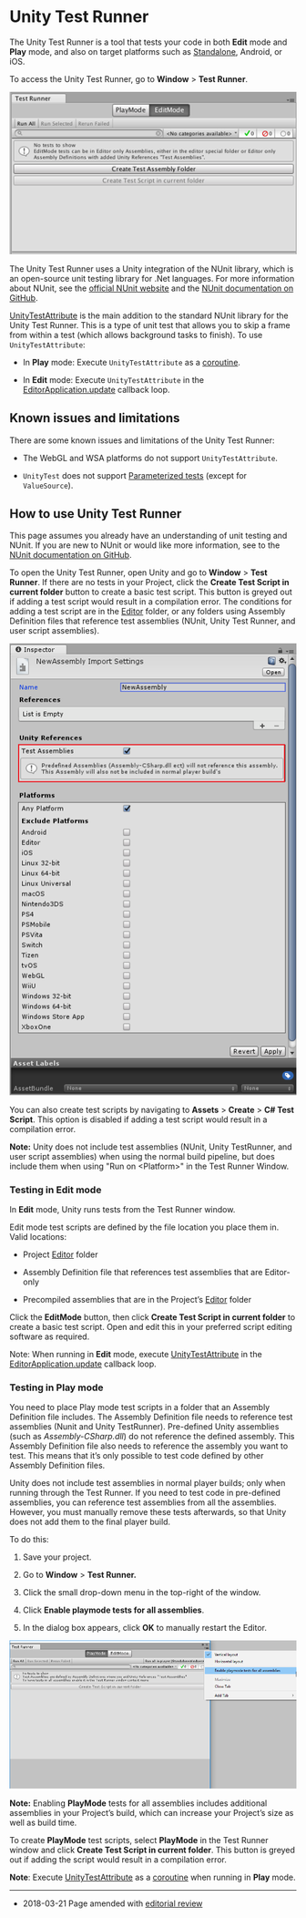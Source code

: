 # Unity Test Runner

The Unity Test Runner is a tool that tests your code in both __Edit__ mode and __Play__ mode, and also on target platforms such as [Standalone](Standalone.html), Android, or iOS.

To access the Unity Test Runner, go to __Window__ &gt; __Test Runner__.

![](../uploads/Main/UnityTestRunner-0.png)

The Unity Test Runner uses a Unity integration of the NUnit library, which is an open-source unit testing library for .Net languages. For more information about NUnit, see the [official NUnit website](http://www.nunit.org/) and the [NUnit documentation on GitHub](https://github.com/nunit/docs/wiki/NUnit-Documentation).

[UnityTestAttribute](../ScriptReference/TestTools.UnityTestAttribute.html) is the main addition to the standard NUnit library for the Unity Test Runner. This is a type of unit test that allows you to skip a frame from within a test (which allows background tasks to finish). To use `UnityTestAttribute`:

* In __Play__ mode: Execute `UnityTestAttribute` as a [coroutine](../ScriptReference/Coroutine.html).

* In __Edit__ mode: Execute `UnityTestAttribute` in the [EditorApplication.update](../ScriptReference/EditorApplication-update.html) callback loop.

## Known issues and limitations

There are some known issues and limitations of the Unity Test Runner:

* The WebGL and WSA platforms do not support `UnityTestAttribute`.

* `UnityTest` does not support [Parameterized tests](https://www.nunit.org/index.php?p=parameterizedTests&r=2.5) (except for `ValueSource`).

## How to use Unity Test Runner

This page assumes you already have an understanding of unit testing and NUnit. If you are new to NUnit or would like more information, see to the [NUnit documentation on GitHub](https://github.com/nunit/docs/wiki/NUnit-Documentation).

To open the Unity Test Runner, open Unity and go to __Window__ &gt; __Test Runner__. If there are no tests in your Project, click the __Create Test Script in current folder__ button to create a basic test script. This button is greyed out if adding a test script would result in a compilation error. The conditions for adding a test script are in the [Editor](SpecialFolders.html) folder, or any folders using Assembly Definition files that reference test assemblies (NUnit, Unity Test Runner, and user script assemblies).

![](../uploads/Main/UnityTestRunner-1.png)

You can also create test scripts by navigating to __Assets__ &gt; __Create__ &gt; __C# Test Script__. This option is disabled if adding a test script would result in a compilation error.

__Note:__ Unity does not include test assemblies (NUnit, Unity TestRunner, and user script assemblies) when using the normal build pipeline, but does include them when using "Run on &lt;Platform&gt;" in the Test Runner Window.

### Testing in Edit mode

In __Edit__ mode, Unity runs tests from the Test Runner window.

Edit mode test scripts are defined by the file location you place them in. Valid locations:

* Project [Editor](SpecialFolders.html) folder

* Assembly Definition file that references test assemblies that are Editor-only

* Precompiled assemblies that are in the Project’s [Editor](SpecialFolders.html) folder

Click the __EditMode__ button, then click __Create Test Script in current folder__ to create a basic test script. Open and edit this in your preferred script editing software as required.

Note: When running in __Edit__ mode, execute [UnityTestAttribute](../ScriptReference/TestTools.UnityTestAttribute.html) in the [EditorApplication.update](../ScriptReference/EditorApplication-update.html) callback loop.

### Testing in Play mode

You need to place Play mode test scripts in a folder that an Assembly Definition file includes. The Assembly Definition file needs to reference test assemblies (Nunit and Unity TestRunner). Pre-defined Unity assemblies (such as *Assembly-CSharp.dll*) do not reference the defined assembly. This Assembly Definition file also needs to reference the assembly you want to test. This means that it’s only possible to test code defined by other Assembly Definition files.

Unity does not include test assemblies in normal player builds; only when running through the Test Runner. If you need to test code in pre-defined assemblies, you can reference test assemblies from all the assemblies. However, you must manually remove these tests afterwards, so that Unity does not add them to the final player build.

To do this:

1. Save your project.

2. Go to __Window__ &gt; __Test Runner.__

3. Click the small drop-down menu in the top-right of the window.

4. Click __Enable playmode tests for all assemblies__.

5. In the dialog box appears, click __OK__ to manually restart the Editor.

![](../uploads/Main/UnityTestRunner-2.png)

__Note:__ Enabling __PlayMode__ tests for all assemblies includes additional assemblies in your Project’s build, which can increase your Project’s size as well as build time.

To create __PlayMode__ test scripts, select __PlayMode__ in the Test Runner window and click __Create Test Script in current folder__. This button is greyed out if adding the script would result in a compilation error. 

__Note__: Execute [UnityTestAttribute](../ScriptReference/TestTools.UnityTestAttribute.html) as a [coroutine](../ScriptReference/Coroutine.html) when running in __Play__ mode.

---

* <span class="page-edit"> 2018-03-21  Page amended with [editorial review](DocumentationEditorialReview.html)
</span>
